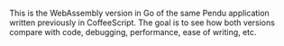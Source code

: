 This is the WebAssembly version in Go of the same Pendu application written previously in CoffeeScript.
The goal is to see how both versions compare with code, debugging, performance, ease of writing, etc.
